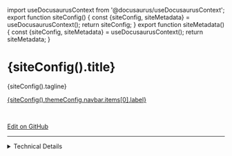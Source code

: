 import useDocusaurusContext from '@docusaurus/useDocusaurusContext';
export function siteConfig() {
  const {siteConfig, siteMetadata} = useDocusaurusContext();
  return siteConfig;
}
export function siteMetadata() {
  const {siteConfig, siteMetadata} = useDocusaurusContext();
  return siteMetadata;
}

<h1>{siteConfig().title}</h1>

<p>{siteConfig().tagline}</p>

<span>
 <a href={siteConfig().themeConfig.navbar.items[0].docId.replace('/index', '')}>
  <div class="deepfence-button">
   {siteConfig().themeConfig.navbar.items[0].label}
  </div>
 </a>
</span>

<span>&nbsp;&nbsp;</span>

<span>
 <a href={siteConfig().presets[0][1].docs.editUrl}>
  <div class="deepfence-button">
   Edit on GitHub
  </div>
 </a>
</span>

<hr/>

<details>
 <summary>Technical Details</summary>

<details>
 <summary><b>Site Config.</b>  Site config comes from <code>docusaurus.config.js</code></summary>
 <pre>{JSON.stringify( siteConfig(), null, 2 )}</pre>
</details>

<details>
  <summary><b>Site MetaData.</b>  Site metadata comes from docusaurus install</summary>
  <pre>{JSON.stringify(siteMetadata(), null, 2) }</pre>
</details>

</details>
